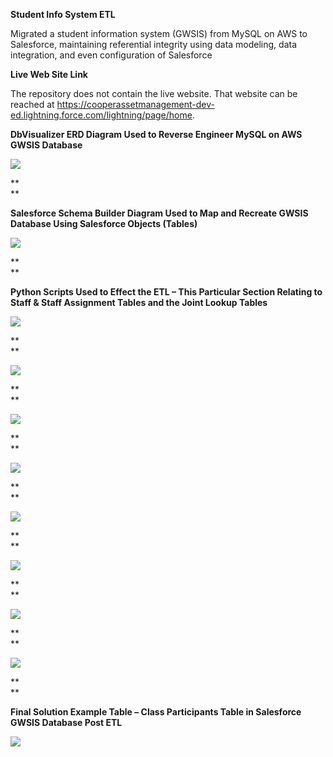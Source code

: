 **Student Info System ETL**

Migrated a student information system (GWSIS) from MySQL on AWS to Salesforce,
maintaining referential integrity using data modeling, data integration, and
even configuration of Salesforce

**Live Web Site Link**

The repository does not contain the live website. That website can be reached at
<https://cooperassetmanagement-dev-ed.lightning.force.com/lightning/page/home>.

**DbVisualizer ERD Diagram Used to Reverse Engineer MySQL on AWS GWSIS
Database**

![](media/c1aeaa4db54ae5aa24c4113f232fea51.png)

**  
**

**Salesforce Schema Builder Diagram Used to Map and Recreate GWSIS Database
Using Salesforce Objects (Tables)**

![](media/0f127859621ec7491000fc558c76eaec.png)

**  
**

**Python Scripts Used to Effect the ETL – This Particular Section Relating to
Staff & Staff Assignment Tables and the Joint Lookup Tables**

**![](media/e3115374b834f3691383270655dcab7f.png)**

**  
**

**![](media/7ed354541fc063b4a128442379bacb9a.png)**

**  
**

**![](media/f805d11b5ec3a780d42684738071bf9a.png)**

**  
**

**![](media/bdde552cfc07e385d6fe41f4bff4f74a.png)**

**  
**

**![](media/881f22fc94e20510f73ff9d00fe65789.png)**

**  
**

**![](media/2fcd0f3cefc60738615710cb1d3a2d6b.png)**

**  
**

**![](media/7bacf18c939e83b4a9b0641b877ac20c.png)**

**  
**

**![](media/75b356658dc3532aaaf0282bbcf39332.png)**

**  
**

**Final Solution Example Table – Class Participants Table in Salesforce GWSIS
Database Post ETL**

![](media/60dbf904f7008ba28cdb3f28253126e1.png)
